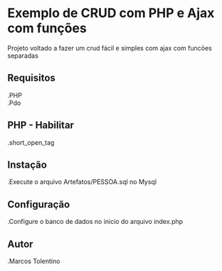 # Exemplo de CRUD com PHP e Ajax com funções

Projeto voltado a fazer um crud fácil e simples com ajax com funcões separadas

## Requisitos

.PHP  
.Pdo    

## PHP - Habilitar

.short_open_tag

## Instação

.Execute o arquivo Artefatos/PESSOA.sql no Mysql

## Configuração

.Configure o banco de dados no inicio do arquivo index.php

## Autor

.Marcos Tolentino
